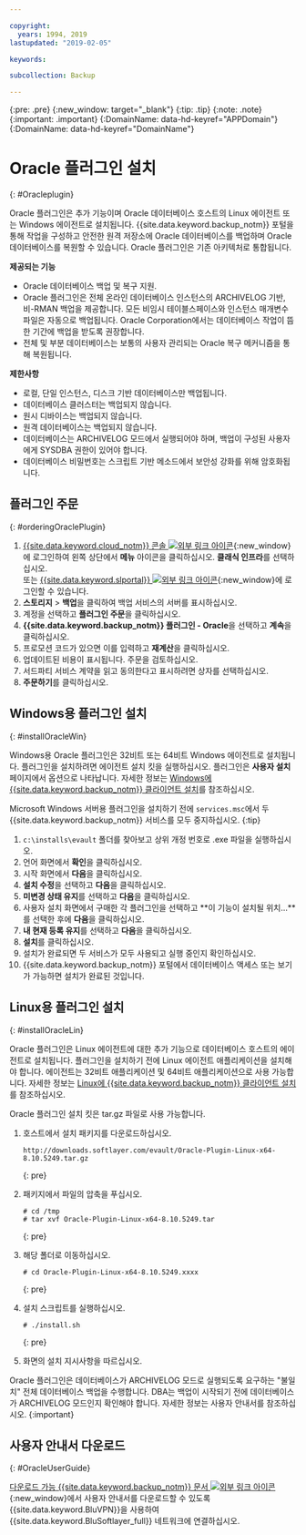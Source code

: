 ```yaml
---

copyright:
  years: 1994, 2019
lastupdated: "2019-02-05"

keywords:

subcollection: Backup

---
```

{:pre: .pre}
{:new_window: target="_blank"}
{:tip: .tip}
{:note: .note}
{:important: .important}
{:DomainName: data-hd-keyref="APPDomain"}
{:DomainName: data-hd-keyref="DomainName"}

# Oracle 플러그인 설치
{: #Oracleplugin}

Oracle 플러그인은 추가 기능이며 Oracle 데이터베이스 호스트의 Linux 에이전트 또는 Windows 에이전트로 설치됩니다. {{site.data.keyword.backup_notm}} 포털을 통해 작업을 구성하고 안전한 원격 저장소에 Oracle 데이터베이스를 백업하며 Oracle 데이터베이스를 복원할 수 있습니다. Oracle 플러그인은 기존 아키텍처로 통합됩니다.

**제공되는 기능**

- Oracle 데이터베이스 백업 및 복구 지원.
- Oracle 플러그인은 전체 온라인 데이터베이스 인스턴스의 ARCHIVELOG 기반, 비-RMAN 백업을 제공합니다. 모든 비임시 테이블스페이스와 인스턴스 매개변수 파일은 자동으로 백업됩니다. Oracle Corporation에서는 데이터베이스 작업이 뜸한 기간에 백업을 받도록 권장합니다.
- 전체 및 부분 데이터베이스는 보통의 사용자 관리되는 Oracle 복구 메커니즘을 통해 복원됩니다.

**제한사항**
- 로컬, 단일 인스턴스, 디스크 기반 데이터베이스만 백업됩니다.
- 데이터베이스 클러스터는 백업되지 않습니다.
- 원시 디바이스는 백업되지 않습니다.
- 원격 데이터베이스는 백업되지 않습니다.
- 데이터베이스는 ARCHIVELOG 모드에서 실행되어야 하며, 백업이 구성된 사용자에게 SYSDBA 권한이 있어야 합니다.
- 데이터베이스 비밀번호는 스크립트 기반 메소드에서 보안성 강화를 위해 암호화됩니다.

## 플러그인 주문
{: #orderingOraclePlugin}

1. [{{site.data.keyword.cloud_notm}} 콘솔 ![외부 링크 아이콘](../../icons/launch-glyph.svg "외부 링크 아이콘")](https://{DomainName}/){:new_window}에 로그인하여 왼쪽 상단에서 **메뉴** 아이콘을 클릭하십시오. **클래식 인프라**를 선택하십시오. <br/>
 또는 [{{site.data.keyword.slportal}} ![외부 링크 아이콘](../../icons/launch-glyph.svg "외부 링크 아이콘")](https://control.softlayer.com/){:new_window}에 로그인할 수 있습니다.
2. **스토리지** > **백업**을 클릭하여 백업 서비스의 서버를 표시하십시오.
3. 계정을 선택하고 **플러그인 주문**을 클릭하십시오.
4. **{{site.data.keyword.backup_notm}} 플러그인 - Oracle**을 선택하고 **계속**을 클릭하십시오.
5. 프로모션 코드가 있으면 이를 입력하고 **재계산**을 클릭하십시오.
6. 업데이트된 비용이 표시됩니다. 주문을 검토하십시오.
7. 서드파티 서비스 계약을 읽고 동의한다고 표시하려면 상자를 선택하십시오.
8. **주문하기**를 클릭하십시오.

## Windows용 플러그인 설치
{: #installOracleWin}

Windows용 Oracle 플러그인은 32비트 또는 64비트 Windows 에이전트로 설치됩니다. 플러그인을 설치하려면 에이전트 설치 킷을 실행하십시오. 플러그인은 **사용자 설치** 페이지에서 옵션으로 나타납니다. 자세한 정보는 [Windows에 {{site.data.keyword.backup_notm}} 클라이언트 설치](/docs/infrastructure/Backup?topic=Backup-InstallinWindows)를 참조하십시오.

Microsoft Windows 서버용 플러그인을 설치하기 전에 `services.msc`에서 두 {{site.data.keyword.backup_notm}} 서비스를 모두 중지하십시오.
{:tip}

1. `c:\installs\evault` 폴더를 찾아보고 상위 개정 번호로 .exe 파일을 실행하십시오.
2. 언어 화면에서 **확인**을 클릭하십시오.
3. 시작 화면에서 **다음**을 클릭하십시오.
4. **설치 수정**을 선택하고 **다음**을 클릭하십시오.
5. **미변경 상태 유지**를 선택하고 **다음**을 클릭하십시오.
6. 사용자 설치 화면에서 구매한 각 플러그인을 선택하고 **이 기능이 설치될 위치...**를 선택한 후에 **다음**을 클릭하십시오.
7. **내 현재 등록 유지**를 선택하고 **다음**을 클릭하십시오.
8. **설치**를 클릭하십시오.
9. 설치가 완료되면 두 서비스가 모두 사용되고 실행 중인지 확인하십시오.
10. {{site.data.keyword.backup_notm}} 포털에서 데이터베이스 액세스 또는 보기가 가능하면 설치가 완료된 것입니다.

## Linux용 플러그인 설치
{: #installOracleLin}

Oracle 플러그인은 Linux 에이전트에 대한 추가 기능으로 데이터베이스 호스트의 에이전트로 설치됩니다. 플러그인을 설치하기 전에 Linux 에이전트 애플리케이션을 설치해야 합니다. 에이전트는 32비트 애플리케이션 및 64비트 애플리케이션으로 사용 가능합니다. 자세한 정보는 [Linux에 {{site.data.keyword.backup_notm}} 클라이언트 설치](/docs/infrastructure/Backup?topic=Backup-InstallinLinux)를 참조하십시오.

Oracle 플러그인 설치 킷은 tar.gz 파일로 사용 가능합니다.

1. 호스트에서 설치 패키지를 다운로드하십시오.
   ```
   http://downloads.softlayer.com/evault/Oracle-Plugin-Linux-x64-8.10.5249.tar.gz
   ```
   {: pre}

2. 패키지에서 파일의 압축을 푸십시오.
   ```
   # cd /tmp
   # tar xvf Oracle-Plugin-Linux-x64-8.10.5249.tar
   ```
   {: pre}

3. 해당 폴더로 이동하십시오.
   ```
   # cd Oracle-Plugin-Linux-x64-8.10.5249.xxxx
   ```
   {: pre}

4. 설치 스크립트를 실행하십시오.
   ```
   # ./install.sh
   ```
   {: pre}

5. 화면의 설치 지시사항을 따르십시오.

Oracle 플러그인은 데이터베이스가 ARCHIVELOG 모드로 실행되도록 요구하는 "불일치" 전체 데이터베이스 백업을 수행합니다. DBA는 백업이 시작되기 전에 데이터베이스가 ARCHIVELOG 모드인지 확인해야 합니다. 자세한 정보는 사용자 안내서를 참조하십시오.
{:important}


## 사용자 안내서 다운로드
{: #OracleUserGuide}

[다운로드 가능 {{site.data.keyword.backup_notm}} 문서 ![외부 링크 아이콘](../../icons/launch-glyph.svg "외부 링크 아이콘")](http://downloads.service.softlayer.com/evault/Documentation/){:new_window}에서 사용자 안내서를 다운로드할 수 있도록 {{site.data.keyword.BluVPN}}을 사용하여 {{site.data.keyword.BluSoftlayer_full}} 네트워크에 연결하십시오.
